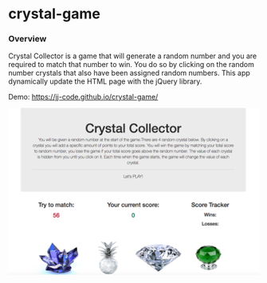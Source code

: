 # crystal-game

### Overview

Crystal Collector is a game that will generate a random number and you are required to match that number to win. You do so by clicking on the random number crystals that also have been assigned random numbers. This app dynamically update the HTML page with the jQuery library.

Demo: https://jj-code.github.io/crystal-game/

![CrystalGame](/assets/images/crystal-collector.png?raw=true)

